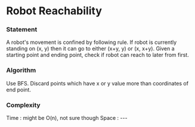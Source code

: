 Robot Reachability
==================

<h3>Statement</h3>
A robot's movement is confined by following rule. 
If robot is currently standing on (x, y) then it can go to either (x+y, y) or (x, x+y).
Given a starting point and ending point, check if robot can reach to later from first.

<h3>Algorithm</h3>
Use BFS. Discard points which have x or y value more than coordinates of end point.

<h3>Complexity</h3>
Time : might be O(n), not sure though
Space : ---